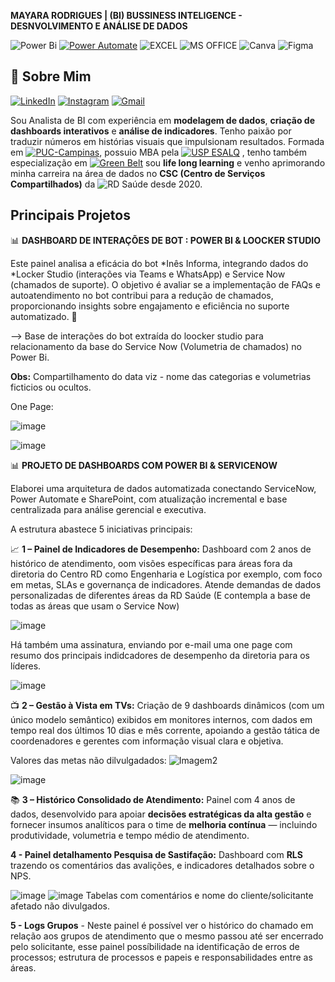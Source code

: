 **MAYARA RODRIGUES | (BI) BUSSINESS INTELIGENCE - DESNVOLVIMENTO E ANÁLISE DE DADOS**

![Power Bi](https://img.shields.io/badge/power_bi-F2C811?style=for-the-badge&logo=powerbi&logoColor=black)
[![Power Automate](https://img.shields.io/badge/Power%20Automate-0066CC?style=for-the-badge&logo=microsoftpowerautomate&logoColor=white)](https://learn.microsoft.com/power-automate/)
![EXCEL](https://img.shields.io/badge/Microsoft_Excel-217346?style=for-the-badge&logo=microsoft-excel&logoColor=white)
![MS OFFICE](https://img.shields.io/badge/Microsoft_Office-D83B01?style=for-the-badge&logo=microsoft-office&logoColor=white)
![Canva](https://img.shields.io/badge/Canva-%2300C4CC.svg?style=for-the-badge&logo=Canva&logoColor=white)
![Figma](https://img.shields.io/badge/Figma-F24E1E?style=for-the-badge&logo=figma&logoColor=white)

## 🧠 Sobre Mim
[![LinkedIn](https://img.shields.io/badge/LinkedIn-Mayara-blue?logo=linkedin&style=flat-square)](https://www.linkedin.com/in/mayara-rodrigues-dos-santos-48a6b3a3/)
[![Instagram](https://img.shields.io/badge/Instagram-@may.zayra-E4405F?logo=instagram&logoColor=white&style=flat-square)](https://www.instagram.com/may.zayra)
[![Gmail](https://img.shields.io/badge/Gmail-mayara.95.academico@gmail.com-D14836?logo=gmail&logoColor=white&style=flat-square)](mailto:mayara.95.academico@gmail.com)



Sou Analista de BI com experiência em **modelagem de dados**, **criação de dashboards interativos** e **análise de indicadores**. Tenho paixão por traduzir números em histórias visuais que impulsionam resultados.
Formada em  [![PUC-Campinas](https://img.shields.io/badge/PUC--Campinas-Administração-004080?logo=graduation-cap&logoColor=white&style=flat-square)](https://www.puc-campinas.edu.br/), possuio  MBA pela [![USP ESALQ](https://img.shields.io/badge/USP--ESALQ-MBA%20em%20Gestão%20de%20Projetos-002776?logo=university&logoColor=white&style=flat-square)](https://mbauspesalq.com/) , tenho também especialização em [![Green Belt](https://img.shields.io/badge/Lean%20Six%20Sigma-Green%20Belt-28a745?logo=googleanalytics&logoColor=white&style=flat-square)](https://www.asq.org/cert/six-sigma-green-belt)
 sou **life long learning** e venho aprimorando minha carreira na área de dados no **CSC (Centro de Serviços Compartilhados)** da ![RD Saúde](https://img.shields.io/badge/-RD%20Saúde-00B388?style=flat-square&logo=medtronic&logoColor=white) desde 2020.


## Principais Projetos

📊 **DASHBOARD DE INTERAÇÕES DE BOT : POWER BI & LOOCKER STUDIO**

Este painel analisa a eficácia do bot *Inês Informa, integrando dados do *Locker Studio (interações via Teams e WhatsApp) e Service Now (chamados de suporte). O objetivo é avaliar se a implementação de FAQs e autoatendimento no bot contribui para a redução de chamados, proporcionando insights sobre engajamento e eficiência no suporte automatizado. 🚀

--> Base de interações do bot extraída do loocker studio para relacionamento da base do Service Now (Volumetria de chamados) no Power Bi.

**Obs:** Compartilhamento do data viz - nome das categorias e volumetrias ficticios ou ocultos.

One Page:

![image](https://github.com/user-attachments/assets/28b3cde7-727c-45d2-be02-0351aa696d91)


![image](https://github.com/user-attachments/assets/a6ee47fc-a381-4bb3-8e28-399d3250ecf8)


📊 **PROJETO DE DASHBOARDS COM POWER BI & SERVICENOW**

Elaborei uma arquitetura de dados automatizada conectando ServiceNow, Power Automate e SharePoint, com atualização incremental e base centralizada para análise gerencial e executiva.

A estrutura abastece 5 iniciativas principais:

📈 **1 – Painel de Indicadores de Desempenho:** Dashboard com 2 anos de histórico de atendimento, oom visões específicas para áreas fora da diretoria do Centro RD como Engenharia e Logística por exemplo, com foco em metas, SLAs e governança de indicadores. Atende demandas de dados personalizadas de diferentes áreas da RD Saúde (E contempla a base de todas as áreas que usam o Service Now)

![image](https://github.com/user-attachments/assets/8f8fea96-ddc3-4eca-856c-2f4df1779e96)

Há também uma assinatura, enviando por e-mail uma one page com resumo dos principais indidcadores de desempenho da diretoria para os líderes.

![image](https://github.com/user-attachments/assets/6bee42be-80fb-429b-a477-236f18873821)



📺 **2 – Gestão à Vista em TVs:** Criação de 9 dashboards dinâmicos (com um único modelo semântico) exibidos em monitores internos, com dados em tempo real dos últimos 10 dias e mês corrente, apoiando a gestão tática de coordenadores e gerentes com informação visual clara e objetiva.

Valores das metas não dilvulgadados:
![Imagem2](https://github.com/user-attachments/assets/43262266-d824-4030-a56c-55d5255e993f)


![image](https://github.com/user-attachments/assets/21b9dc0d-3747-4578-8d54-c67a1bc3c85f)


📚 **3 – Histórico Consolidado de Atendimento:** Painel com 4 anos de dados, desenvolvido para apoiar **decisões estratégicas da alta gestão** e fornecer insumos analíticos para o time de **melhoria contínua** — incluindo produtividade, volumetria e tempo médio de atendimento.

**4 - Painel detalhamento Pesquisa de Sastifação:** Dashboard com **RLS** trazendo os comentários das avalições, e indicadores detalhados sobre o NPS.

![image](https://github.com/user-attachments/assets/71bd71b0-0f44-4db0-a313-da0670154eab)
![image](https://github.com/user-attachments/assets/25ce2481-6a88-476d-81e9-989d055269d0)
Tabelas com comentários e nome do cliente/solicitante afetado não divulgados.


**5 - Logs Grupos** - Neste painel é possível ver o histórico do chamado em relação aos grupos de atendimento que o mesmo passou até ser encerrado pelo solicitante, esse painel possíbilidade na identificação de erros de processos; estrutura de processos e papeis e responsabilidades entre as áreas.

